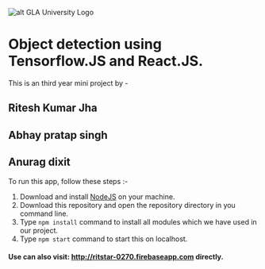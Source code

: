 ![alt GLA University Logo](https://image3.mouthshut.com/images/imagesp/925773425s.png)

# Object detection using Tensorflow.JS and React.JS.

This is an third year mini project by -

## Ritesh Kumar Jha
## Abhay pratap singh
## Anurag dixit

To run this app, follow these steps :-
1. Download and install [NodeJS](https://nodejs.org/en/) on your machine.
1. Download this repository and open the repository directory in you command line.
1. Type `npm install` command to install all modules which we have used in our project.
1. Type `npm start` command to start this on localhost.

#### Use can also visit: http://ritstar-0270.firebaseapp.com directly.
